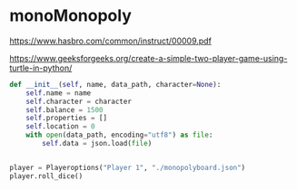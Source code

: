 # monoMonopoly 

https://www.hasbro.com/common/instruct/00009.pdf

https://www.geeksforgeeks.org/create-a-simple-two-player-game-using-turtle-in-python/

```py
def __init__(self, name, data_path, character=None):
    self.name = name
    self.character = character
    self.balance = 1500 
    self.properties = []
    self.location = 0
    with open(data_path, encoding="utf8") as file:
        self.data = json.load(file)


player = Playeroptions("Player 1", "./monopolyboard.json")
player.roll_dice()
```